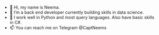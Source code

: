 - 👋 Hi, my name is Neema. 
- 👀 I’m a back end developer currently building skills in data science. 
- 🌱 I work well in Python and most query languages. Also have basic skills in C#.
- 📫 You can reach me on Telegram @CaptNeems

<!---
n2020h/n2020h is a ✨ special ✨ repository because its `README.md` (this file) appears on your GitHub profile.
You can click the Preview link to take a look at your changes.
--->
